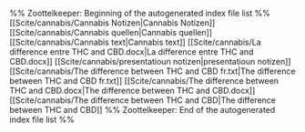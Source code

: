 %% Zoottelkeeper: Beginning of the autogenerated index file list  %%
 [[Scite/cannabis/Cannabis Notizen|Cannabis Notizen]]
 [[Scite/cannabis/Cannabis quellen|Cannabis quellen]]
 [[Scite/cannabis/Cannabis text|Cannabis text]]
 [[Scite/cannabis/La difference entre THC and CBD.docx|La difference entre THC and CBD.docx]]
 [[Scite/cannabis/presentatioun notizen|presentatioun notizen]]
 [[Scite/cannabis/The difference between THC and CBD fr.txt|The difference between THC and CBD fr.txt]]
 [[Scite/cannabis/The difference between THC and CBD.docx|The difference between THC and CBD.docx]]
 [[Scite/cannabis/The difference between THC and CBD|The difference between THC and CBD]]
%% Zoottelkeeper: End of the autogenerated index file list  %%
